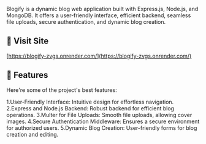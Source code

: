 <p id="description">Blogify is a dynamic blog web application built with Express.js, Node.js, and MongoDB. It offers a user-friendly interface, efficient backend, seamless file uploads, secure authentication, and dynamic blog creation.</p>

 <h2>🚀 Visit Site </h2>

[https://blogify-zvgs.onrender.com/](https://blogify-zvgs.onrender.com/)

<h2>🧐 Features</h2>
Here're some of the project's best features:

1.User-Friendly Interface: Intuitive design for effortless navigation.
2.Express and Node.js Backend: Robust backend for efficient blog operations.
3.Multer for File Uploads: Smooth file uploads, allowing cover images.
4.Secure Authentication Middleware: Ensures a secure environment for authorized users.
5.Dynamic Blog Creation: User-friendly forms for blog creation and editing.
